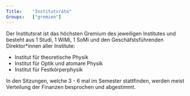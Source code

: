 ```yaml
---
Title:	  "Institutsräte"
Groups:	  ["gremien"]
---
```


Der Institutsrat ist das höchsten Gremium des jeweiligen Institutes und besteht aus 1 Studi, 1 WiMi, 1 SoMi und den Geschäfstsführenden Direktor*innen aller Institute:

 * Institut für theoretische Physik
 * Institut für Optik und atomare Physik
 * Institut für Festkörperphysik
 <!--* Zentrum für Astrophysik (zwar kein Institut, trotzdem vertreten)-->
 
In den Sitzungen, welche 3 - 6 mal im Semester stattfinden, werden meist Verteilung der Finanzen besprochen und abgestimmt.
